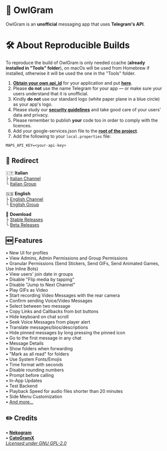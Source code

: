 # 🦉 **OwlGram**
OwlGram is an **unofficial** messaging app that uses **Telegram's API**.

# 🛠 About Reproducible Builds
To reproduce the build of OwlGram is only needed ccache (**already installed in "Tools" folder**), on macOs
will be used from Homebrew if installed, otherwise it will be used the one in the "Tools" folder.

1. [**Obtain your own api_id**](https://core.telegram.org/api/obtaining_api_id) for your application and put [**here**](https://github.com/OwlGramDev/OwlGram/blob/master/TMessagesProj/src/main/java/org/telegram/messenger/BuildVars.java).
2. Please **do not** use the name Telegram for your app — or make sure your users understand that it is unofficial.
3. Kindly **do not** use our standard logo (white paper plane in a blue circle) as your app's logo.
4. Please study our [**security guidelines**](https://core.telegram.org/mtproto/security_guidelines) and take good care of your users' data and privacy.
5. Please remember to publish **your** code too in order to comply with the licences.
6. Add your google-services.json file to the [**root of the project**](https://github.com/OwlGramDev/OwlGram/tree/master/TMessagesProj_App).
7. Add the following to your `local.properties` file:
```
MAPS_API_KEY=<your-api-key>
```

## 🔗 Redirect
🇮🇹 **Italian**  
├ [Italian Channel](<https://telegram.dog/OwlGramIT>)  
└ [Italian Group](<https://telegram.dog/OwlGramChatIT>)

🇬🇧 **English**  
├ [English Channel](<https://telegram.dog/OwlGram>)  
└ [English Group](<http://telegram.dog/OwlGramChat>)

🔗 **Download**  
├ [Stable Releases](<https://telegram.dog/OwlGramAPKs>)  
└ [Beta Releases](<https://telegram.dog/OwlGramBeta>)

## 🆕 Features
• New UI for profiles  
• View Admins, Admin Permissions and Group Permissions  
• Granular Permissions (Send Stickers, Send GIFs, Send Animated Games, Use Inline Bots)  
• View users' join date in groups  
• Disable "Flip media by tapping"  
• Disable "Jump to Next Channel"  
• Play GIFs as Video  
• Start recording Video Messages with the rear camera  
• Confirm sending Voice/Video Messages  
• Select between two message  
• Copy Links and Callbacks from bot buttons  
• Hide keyboard on chat scroll  
• Seek Voice Messages from player alert  
• Translate messages/bios/descriptions  
• Hide pinned messages by long pressing the pinned icon  
• Go to the first message in any chat  
• Message Details  
• Show folders when forwarding  
• "Mark as all read" for folders  
• Use System Fonts/Emojis  
• Time format with seconds  
• Disable rounding numbers  
• Prompt before calling  
• In-App Updates  
• Test Backend  
• Playback Speed for audio files shorter than 20 minutes  
• Side Menu Customization  
• [And more...](<https://telegra.ph/OwlGram---List-of-Features-03-04>)

## ✏️ Credits
• [**Nekogram**](<https://gitlab.com/Nekogram/Nekogram>)  
• [**CatoGramX**](<https://github.com/CatogramX/CatogramX>)  
[*Licensed under GNU GPL-2.0*](<https://github.com/OwlGramDev/OwlGram/blob/master/LICENSE>)

